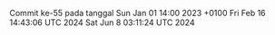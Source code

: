 Commit ke-55 pada tanggal Sun Jan 01 14:00 2023 +0100
Fri Feb 16 14:43:06 UTC 2024
Sat Jun  8 03:11:24 UTC 2024
